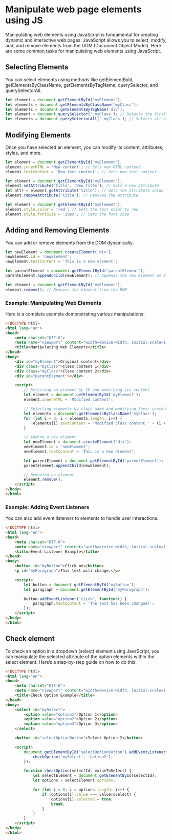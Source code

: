 # Manipulate web page elements using JS
Manipulating web elements using JavaScript is fundamental for creating dynamic and interactive web pages. JavaScript allows you to select, modify, add, and remove elements from the DOM (Document Object Model). Here are some common tasks for manipulating web elements using JavaScript.

## Selecting Elements
You can select elements using methods like getElementById, getElementsByClassName, getElementsByTagName, querySelector, and querySelectorAll.
```js
let element = document.getElementById('myElement');
let elements = document.getElementsByClassName('myClass');
let elements = document.getElementsByTagName('div');
let element = document.querySelector('.myClass'); // Selects the first element with the class 'myClass'
let elements = document.querySelectorAll('.myClass'); // Selects all elements with the class 'myClass'
```

## Modifying Elements
Once you have selected an element, you can modify its content, attributes, styles, and more.

```js
let element = document.getElementById('myElement');
element.innerHTML = 'New content'; // Sets new HTML content
element.textContent = 'New text content'; // Sets new text content

let element = document.getElementById('myElement');
element.setAttribute('title', 'New Title'); // Sets a new attribute
let attr = element.getAttribute('title'); // Gets the attribute value
element.removeAttribute('title'); // Removes the attribute

let element = document.getElementById('myElement');
element.style.color = 'red'; // Sets the text color to red
element.style.fontSize = '20px'; // Sets the font size
```
## Adding and Removing Elements
You can add or remove elements from the DOM dynamically.
```js
let newElement = document.createElement('div');
newElement.id = 'newElement';
newElement.textContent = 'This is a new element';

let parentElement = document.getElementById('parentElement');
parentElement.appendChild(newElement); // Appends the new element as a child of the parent element

let element = document.getElementById('myElement');
element.remove(); // Removes the element from the DOM
```

### Example: Manipulating Web Elements
Here is a complete example demonstrating various manipulations:

```html
<!DOCTYPE html>
<html lang="en">
<head>
    <meta charset="UTF-8">
    <meta name="viewport" content="width=device-width, initial-scale=1.0">
    <title>Manipulating Web Elements</title>
</head>
<body>
    <div id="myElement">Original content</div>
    <div class="myClass">Class content 1</div>
    <div class="myClass">Class content 2</div>
    <div id="parentElement"></div>

    <script>
        // Selecting an element by ID and modifying its content
        let element = document.getElementById('myElement');
        element.innerHTML = 'Modified content';

        // Selecting elements by class name and modifying their content
        let elements = document.getElementsByClassName('myClass');
        for (let i = 0; i < elements.length; i++) {
            elements[i].textContent = 'Modified class content ' + (i + 1);
        }

        // Adding a new element
        let newElement = document.createElement('div');
        newElement.id = 'newElement';
        newElement.textContent = 'This is a new element';

        let parentElement = document.getElementById('parentElement');
        parentElement.appendChild(newElement);

        // Removing an element
        element.remove();
    </script>
</body>
</html>
```

### Example: Adding Event Listeners
You can also add event listeners to elements to handle user interactions.
```html
<!DOCTYPE html>
<html lang="en">
<head>
    <meta charset="UTF-8">
    <meta name="viewport" content="width=device-width, initial-scale=1.0">
    <title>Event Listener Example</title>
</head>
<body>
    <button id="myButton">Click me</button>
    <p id="myParagraph">This text will change.</p>

    <script>
        let button = document.getElementById('myButton');
        let paragraph = document.getElementById('myParagraph');

        button.addEventListener('click', function() {
            paragraph.textContent = 'The text has been changed!';
        });
    </script>
</body>
</html>
```

## Check element
To check an option in a dropdown (select) element using JavaScript, you can manipulate the selected attribute of the option elements within the select element. Here’s a step-by-step guide on how to do this:

```html
<!DOCTYPE html>
<html lang="en">
<head>
    <meta charset="UTF-8">
    <meta name="viewport" content="width=device-width, initial-scale=1.0">
    <title>Check Option Example</title>
</head>
<body>
    <select id="mySelect">
        <option value="option1">Option 1</option>
        <option value="option2">Option 2</option>
        <option value="option3">Option 3</option>
    </select>

    <button id="selectOptionButton">Select Option 2</button>

    <script>
        document.getElementById('selectOptionButton').addEventListener('click', function() {
            checkOption('mySelect', 'option2');
        });

        function checkOption(selectId, valueToSelect) {
            let selectElement = document.getElementById(selectId);
            let options = selectElement.options;

            for (let i = 0; i < options.length; i++) {
                if (options[i].value === valueToSelect) {
                    options[i].selected = true;
                    break;
                }
            }
        }
    </script>
</body>
</html>
```
